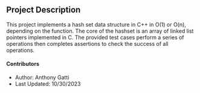 ## Project Description
This project implements a hash set data structure in C++ in O(1) or O(n), depending on the function. The core of the hashset is an array of linked list pointers implemented in C. The provided test cases perform a series of operations then completes assertions to check the success of all operations.

#### Contributors
* Author: Anthony Gatti
* Last Updated: 10/30/2023